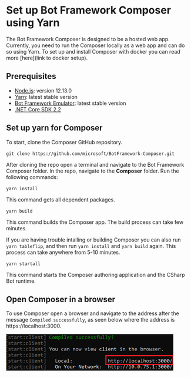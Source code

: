 # Set up Bot Framework Composer using Yarn

The Bot Framework Composer is designed to be a hosted web app. Currently, you need to run the Composer locally as a web app and can do so using Yarn. To set up and install Composer with docker you can read more [here](link to docker setup). 

## Prerequisites

- [Node.js](https://nodejs.org/dist/v12.13.0/): version 12.13.0
- [Yarn](https://yarnpkg.com/en/docs/install): latest stable version
- [Bot Framework Emulator](https://github.com/microsoft/BotFramework-Emulator/releases/latest): latest stable version
- [.NET Core SDK 2.2](https://dotnet.microsoft.com/download/dotnet-core/2.2)

## Set up yarn for Composer
To start, clone the Composer GitHub repository. 
```
git clone https://github.com/microsoft/BotFramework-Composer.git
```

After cloning the repo open a terminal and navigate to the Bot Framework Composer folder. In the repo, navigate to the **Composer** folder. Run the following commands:
```
yarn install
```
  This command gets all dependent packages.

```
yarn build
```
  This command builds the Composer app. The build process can take few minutes.
  
 If you are having trouble intalling or building Composer you can also run `yarn tableflip`, and then run `yarn install` and `yarn build` again. This process can take anywhere from 5-10 minutes.

```
yarn startall
```
  This command starts the Composer authoring application and the CSharp Bot runtime. 

## Open Composer in a browser
To use Composer open a browser and navigate to the address after the message `Compiled successfully`, as seen below where the address is https://localhost:3000.

![browser gif](./media/setup-yarn/composer-address.png)
